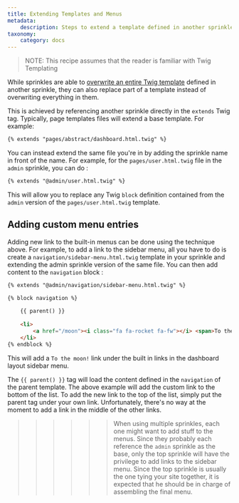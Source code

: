 ```yaml
---
title: Extending Templates and Menus
metadata:
    description: Steps to extend a template defined in another sprinkle.
taxonomy:
    category: docs
---
```


>NOTE: This recipe assumes that the reader is familiar with Twig Templating

While sprinkles are able to [overwrite an entire Twig template](/templating-with-twig/sprinkle-templates#OverridingSprinkletemplates) defined in another sprinkle, they can also replace part of a template instead of overwriting everything in them.

This is achieved by referencing another sprinkle directly in the `extends` Twig tag. Typically, page templates files will extend a base template. For example:

```html
{% extends "pages/abstract/dashboard.html.twig" %}
```

You can instead extend the same file you're in by adding the sprinkle name in front of the name. For example, for the `pages/user.html.twig` file in the `admin` sprinkle, you can do :

```html
{% extends "@admin/user.html.twig" %}
```

This will allow you to replace any Twig `block` definition contained from the `admin` version of the `pages/user.html.twig` template.


## Adding custom menu entries

Adding new link to the built-in menus can be done using the technique above. For example, to add a link to the sidebar menu, all you have to do is create a `navigation/sidebar-menu.html.twig` template in your sprinkle and extending the admin sprinkle version of the same file. You can then add content to the `navigation` block :

```html
{% extends "@admin/navigation/sidebar-menu.html.twig" %}

{% block navigation %}
    
    {{ parent() }}
    
    <li>
        <a href="/moon"><i class="fa fa-rocket fa-fw"></i> <span>To the moon !</span></a>
    </li>
{% endblock %}
``` 

This will add a `To the moon!` link under the built in links in the dashboard layout sidebar menu. 

The `{{ parent() }}` tag will load the content defined in the `navigation` of the parent template. The above example will add the custom link to the bottom of the list. To add the new link to the top of the list, simply put the parent tag under your own link. Unfortunately, there's no way at the moment to add a link in the middle of the other links.

>>>>>> When using multiple sprinkles, each one might want to add stuff to the menus. Since they probably each reference the `admin` sprinkle as the base, only the top sprinkle will have the privilege to add links to the sidebar menu. Since the top sprinkle is usually the one tying your site together, it is expected that he should be in charge of assembling the final menu.